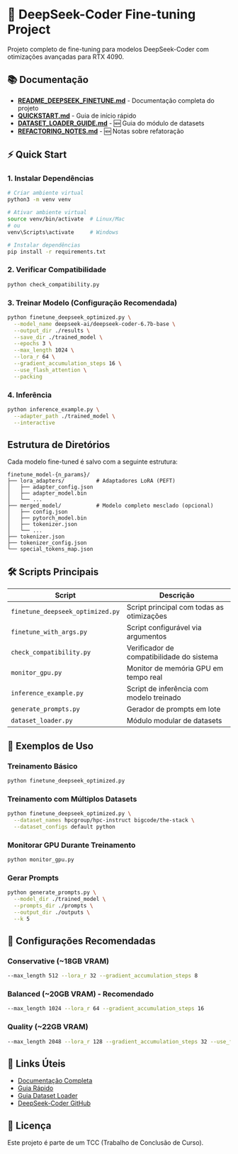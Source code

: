 # 🚀 DeepSeek-Coder Fine-tuning Project

Projeto completo de fine-tuning para modelos DeepSeek-Coder com otimizações avançadas para RTX 4090.

## 📚 Documentação

- **[README_DEEPSEEK_FINETUNE.md](README_DEEPSEEK_FINETUNE.md)** - Documentação completa do projeto
- **[QUICKSTART.md](QUICKSTART.md)** - Guia de início rápido
- **[DATASET_LOADER_GUIDE.md](DATASET_LOADER_GUIDE.md)** - 🆕 Guia do módulo de datasets
- **[REFACTORING_NOTES.md](REFACTORING_NOTES.md)** - 🆕 Notas sobre refatoração

## ⚡ Quick Start

### 1. Instalar Dependências
```bash
# Criar ambiente virtual
python3 -m venv venv

# Ativar ambiente virtual
source venv/bin/activate  # Linux/Mac
# ou
venv\Scripts\activate     # Windows

# Instalar dependências
pip install -r requirements.txt
```

### 2. Verificar Compatibilidade
```bash
python check_compatibility.py
```

### 3. Treinar Modelo (Configuração Recomendada)
```bash
python finetune_deepseek_optimized.py \
  --model_name deepseek-ai/deepseek-coder-6.7b-base \
  --output_dir ./results \
  --save_dir ./trained_model \
  --epochs 3 \
  --max_length 1024 \
  --lora_r 64 \
  --gradient_accumulation_steps 16 \
  --use_flash_attention \
  --packing
```

### 4. Inferência
```bash
python inference_example.py \
  --adapter_path ./trained_model \
  --interactive
```

## Estrutura de Diretórios

Cada modelo fine-tuned é salvo com a seguinte estrutura:

```
finetune_model-{n_params}/
├── lora_adapters/          # Adaptadores LoRA (PEFT)
│   ├── adapter_config.json
│   ├── adapter_model.bin
│   └── ...
├── merged_model/           # Modelo completo mesclado (opcional)
│   ├── config.json
│   ├── pytorch_model.bin
│   ├── tokenizer.json
│   └── ...
├── tokenizer.json
├── tokenizer_config.json
└── special_tokens_map.json
```

## 🛠️ Scripts Principais

| Script | Descrição |
|--------|-----------|
| `finetune_deepseek_optimized.py` | Script principal com todas as otimizações |
| `finetune_with_args.py` | Script configurável via argumentos |
| `check_compatibility.py` | Verificador de compatibilidade do sistema |
| `monitor_gpu.py` | Monitor de memória GPU em tempo real |
| `inference_example.py` | Script de inferência com modelo treinado |
| `generate_prompts.py` | Gerador de prompts em lote |
| `dataset_loader.py` | Módulo modular de datasets |

## 📖 Exemplos de Uso

### Treinamento Básico
```bash
python finetune_deepseek_optimized.py
```

### Treinamento com Múltiplos Datasets
```bash
python finetune_deepseek_optimized.py \
  --dataset_names hpcgroup/hpc-instruct bigcode/the-stack \
  --dataset_configs default python
```

### Monitorar GPU Durante Treinamento
```bash
python monitor_gpu.py
```

### Gerar Prompts
```bash
python generate_prompts.py \
  --model_dir ./trained_model \
  --prompts_dir ./prompts \
  --output_dir ./outputs \
  --k 5
```

## 🎯 Configurações Recomendadas

### Conservative (~18GB VRAM)
```bash
--max_length 512 --lora_r 32 --gradient_accumulation_steps 8
```

### Balanced (~20GB VRAM) - Recomendado
```bash
--max_length 1024 --lora_r 64 --gradient_accumulation_steps 16
```

### Quality (~22GB VRAM)
```bash
--max_length 2048 --lora_r 128 --gradient_accumulation_steps 32 --use_flash_attention
```

## 🔗 Links Úteis

- [Documentação Completa](README_DEEPSEEK_FINETUNE.md)
- [Guia Rápido](QUICKSTART.md)
- [Guia Dataset Loader](DATASET_LOADER_GUIDE.md)
- [DeepSeek-Coder GitHub](https://github.com/deepseek-ai/DeepSeek-Coder)

## 📝 Licença

Este projeto é parte de um TCC (Trabalho de Conclusão de Curso).
